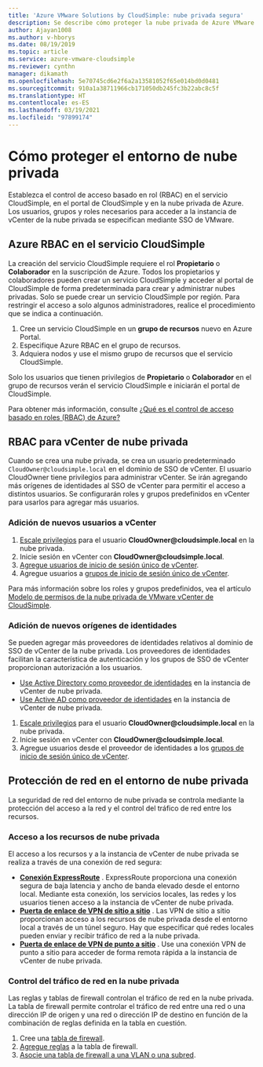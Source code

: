 ```yaml
---
title: 'Azure VMware Solutions by CloudSimple: nube privada segura'
description: Se describe cómo proteger la nube privada de Azure VMware Solutions by CloudSimple.
author: Ajayan1008
ms.author: v-hborys
ms.date: 08/19/2019
ms.topic: article
ms.service: azure-vmware-cloudsimple
ms.reviewer: cynthn
manager: dikamath
ms.openlocfilehash: 5e70745cd6e2f6a2a13581052f65e014bd0d0481
ms.sourcegitcommit: 910a1a38711966cb171050db245fc3b22abc8c5f
ms.translationtype: HT
ms.contentlocale: es-ES
ms.lasthandoff: 03/19/2021
ms.locfileid: "97899174"
---
```

# <a name="how-to-secure-your-private-cloud-environment"></a>Cómo proteger el entorno de nube privada

Establezca el control de acceso basado en rol (RBAC) en el servicio CloudSimple, en el portal de CloudSimple y en la nube privada de Azure.  Los usuarios, grupos y roles necesarios para acceder a la instancia de vCenter de la nube privada se especifican mediante SSO de VMware.  

## <a name="azure-rbac-for-cloudsimple-service"></a>Azure RBAC en el servicio CloudSimple

La creación del servicio CloudSimple requiere el rol **Propietario** o **Colaborador** en la suscripción de Azure.  Todos los propietarios y colaboradores pueden crear un servicio CloudSimple y acceder al portal de CloudSimple de forma predeterminada para crear y administrar nubes privadas.  Solo se puede crear un servicio CloudSimple por región.  Para restringir el acceso a solo algunos administradores, realice el procedimiento que se indica a continuación.

1. Cree un servicio CloudSimple en un **grupo de recursos** nuevo en Azure Portal.
2. Especifique Azure RBAC en el grupo de recursos.
3. Adquiera nodos y use el mismo grupo de recursos que el servicio CloudSimple.

Solo los usuarios que tienen privilegios de **Propietario** o **Colaborador** en el grupo de recursos verán el servicio CloudSimple e iniciarán el portal de CloudSimple.

Para obtener más información, consulte [¿Qué es el control de acceso basado en roles (RBAC) de Azure?](../role-based-access-control/overview.md)

## <a name="rbac-for-private-cloud-vcenter"></a>RBAC para vCenter de nube privada

Cuando se crea una nube privada, se crea un usuario predeterminado `CloudOwner@cloudsimple.local` en el dominio de SSO de vCenter.  El usuario CloudOwner tiene privilegios para administrar vCenter. Se irán agregando más orígenes de identidades al SSO de vCenter para permitir el acceso a distintos usuarios.  Se configurarán roles y grupos predefinidos en vCenter para usarlos para agregar más usuarios.

### <a name="add-new-users-to-vcenter"></a>Adición de nuevos usuarios a vCenter

1. [Escale privilegios](escalate-private-cloud-privileges.md) para el usuario **CloudOwner\@cloudsimple.local** en la nube privada.
2. Inicie sesión en vCenter con **CloudOwner\@cloudsimple.local**.
3. [Agregue usuarios de inicio de sesión único de vCenter](https://docs.vmware.com/en/VMware-vSphere/5.5/com.vmware.vsphere.security.doc/GUID-72BFF98C-C530-4C50-BF31-B5779D2A4BBB.html).
4. Agregue usuarios a [grupos de inicio de sesión único de vCenter](https://docs.vmware.com/en/VMware-vSphere/5.5/com.vmware.vsphere.security.doc/GUID-CDEA6F32-7581-4615-8572-E0B44C11D80D.html).

Para más información sobre los roles y grupos predefinidos, vea el artículo [Modelo de permisos de la nube privada de VMware vCenter de CloudSimple](learn-private-cloud-permissions.md).

### <a name="add-new-identity-sources"></a>Adición de nuevos orígenes de identidades

Se pueden agregar más proveedores de identidades relativos al dominio de SSO de vCenter de la nube privada.  Los proveedores de identidades facilitan la característica de autenticación y los grupos de SSO de vCenter proporcionan autorización a los usuarios.

* [Use Active Directory como proveedor de identidades](set-vcenter-identity.md) en la instancia de vCenter de nube privada.
* [Use Active AD como proveedor de identidades](azure-ad.md) en la instancia de vCenter de nube privada.

1. [Escale privilegios](escalate-private-cloud-privileges.md) para el usuario **CloudOwner\@cloudsimple.local** en la nube privada.
2. Inicie sesión en vCenter con **CloudOwner\@cloudsimple.local**.
3. Agregue usuarios desde el proveedor de identidades a los [grupos de inicio de sesión único de vCenter](https://docs.vmware.com/en/VMware-vSphere/5.5/com.vmware.vsphere.security.doc/GUID-CDEA6F32-7581-4615-8572-E0B44C11D80D.html).

## <a name="secure-network-on-your-private-cloud-environment"></a>Protección de red en el entorno de nube privada

La seguridad de red del entorno de nube privada se controla mediante la protección del acceso a la red y el control del tráfico de red entre los recursos.

### <a name="access-to-private-cloud-resources"></a>Acceso a los recursos de nube privada

El acceso a los recursos y a la instancia de vCenter de nube privada se realiza a través de una conexión de red segura:

* **[Conexión ExpressRoute](on-premises-connection.md)** . ExpressRoute proporciona una conexión segura de baja latencia y ancho de banda elevado desde el entorno local.  Mediante esta conexión, los servicios locales, las redes y los usuarios tienen acceso a la instancia de vCenter de nube privada.
* **[Puerta de enlace de VPN de sitio a sitio](vpn-gateway.md)** . Las VPN de sitio a sitio proporcionan acceso a los recursos de nube privada desde el entorno local a través de un túnel seguro.  Hay que especificar qué redes locales pueden enviar y recibir tráfico de red a la nube privada.
* **[Puerta de enlace de VPN de punto a sitio](vpn-gateway.md#set-up-a-site-to-site-vpn-gateway)** . Use una conexión VPN de punto a sitio para acceder de forma remota rápida a la instancia de vCenter de nube privada.

### <a name="control-network-traffic-in-private-cloud"></a>Control del tráfico de red en la nube privada

Las reglas y tablas de firewall controlan el tráfico de red en la nube privada.  La tabla de firewall permite controlar el tráfico de red entre una red o una dirección IP de origen y una red o dirección IP de destino en función de la combinación de reglas definida en la tabla en cuestión.

1. Cree una [tabla de firewall](firewall.md#add-a-new-firewall-table).
2. [Agregue reglas](firewall.md#create-a-firewall-rule) a la tabla de firewall.
3. [Asocie una tabla de firewall a una VLAN o una subred](firewall.md#attach-vlans-subnet).
